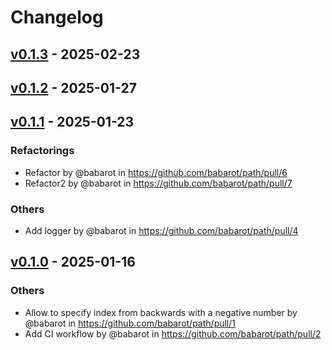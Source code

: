 # Changelog

## [v0.1.3](https://github.com/babarot/path/compare/v0.1.2...v0.1.3) - 2025-02-23

## [v0.1.2](https://github.com/babarot/path/compare/v0.1.1...v0.1.2) - 2025-01-27

## [v0.1.1](https://github.com/babarot/path/compare/v0.1.0...v0.1.1) - 2025-01-23
### Refactorings
- Refactor by @babarot in https://github.com/babarot/path/pull/6
- Refactor2 by @babarot in https://github.com/babarot/path/pull/7
### Others
- Add logger by @babarot in https://github.com/babarot/path/pull/4

## [v0.1.0](https://github.com/babarot/path/commits/v0.1.0) - 2025-01-16
### Others
- Allow to specify index from backwards with a negative number by @babarot in https://github.com/babarot/path/pull/1
- Add CI workflow by @babarot in https://github.com/babarot/path/pull/2
